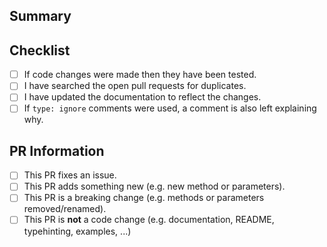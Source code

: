 ## Summary

<!-- What is this pull request for? Does it fix any issues? -->

## Checklist

<!-- Put an x inside [ ] to check it, like so: [x] -->

- [ ] If code changes were made then they have been tested.
- [ ] I have searched the open pull requests for duplicates.
- [ ] I have updated the documentation to reflect the changes.
- [ ] If `type: ignore` comments were used, a comment is also left explaining why.

## PR Information

<!-- Put an x inside [ ] to check it, like so: [x] -->

- [ ] This PR fixes an issue.
- [ ] This PR adds something new (e.g. new method or parameters).
- [ ] This PR is a breaking change (e.g. methods or parameters removed/renamed).
- [ ] This PR is **not** a code change (e.g. documentation, README, typehinting, examples, ...)
